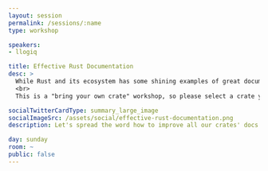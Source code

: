 ```yaml
---
layout: session
permalink: /sessions/:name
type: workshop

speakers:
- llogiq

title: Effective Rust Documentation
desc: >
  While Rust and its ecosystem has some shining examples of great documentation, there's still a lot to do. So let's spread the word how to improve all our crates' docs. Because they deserve it.
  <br>
  This is a "bring your own crate" workshop, so please select a crate you want to document or improve documentation on. For those undecided, I will maintain a list of "docs wanted" crates during the talks day to distribute crates randomly.

socialTwitterCardType: summary_large_image
socialImageSrc: /assets/social/effective-rust-documentation.png
description: Let's spread the word how to improve all our crates' docs. Because they deserve it.

day: sunday
room: ~
public: false
---
```

